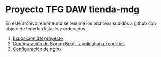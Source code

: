 
# Proyecto TFG DAW tienda-mdg

En este archivo readme.md se resume los archivos subidos a github con objeto de tenerlos listado y ordenados


1. [Exposición del proyecto ](tienda-mdg-exposicion-v20.pdf)
2. [Configuración de Spring Boot - application.properties](aplication.properties.tienda-mdg.txt)
3. [Configuración de nginx](nginx.conf.tienda-mdg.txt)



